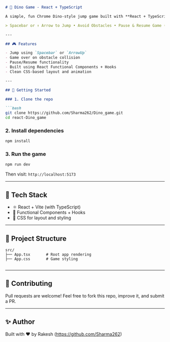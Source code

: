 ```markdown
# 🦖 Dino Game - React + TypeScript

A simple, fun Chrome Dino-style jump game built with **React + TypeScript**.

> Spacebar or ↑ Arrow to Jump • Avoid Obstacles • Pause & Resume Game (Working on it)

---

## 🎮 Features

- Jump using `Spacebar` or `ArrowUp`
- Game over on obstacle collision
- Pause/Resume functionality
- Built using React Functional Components + Hooks
- Clean CSS-based layout and animation

---

## 🚀 Getting Started

### 1. Clone the repo

```bash
git clone https://github.com/Sharma262/Dino_game.git
cd react-Dino_game
```

### 2. Install dependencies

```bash
npm install
```

### 3. Run the game

```bash
npm run dev
```

Then visit: `http://localhost:5173`

---

## 🧠 Tech Stack

- ⚛️ React + Vite (with TypeScript)
- 🎯 Functional Components + Hooks
- 🎨 CSS for layout and styling

---

## 📁 Project Structure

```
src/
├── App.tsx       # Root app rendering
├── App.css       # Game styling
            
```

---

## 🙌 Contributing

Pull requests are welcome! Feel free to fork this repo, improve it, and submit a PR.

---

## ✨ Author

Built with ❤️ by Rakesh (https://github.com/Sharma262)
```
